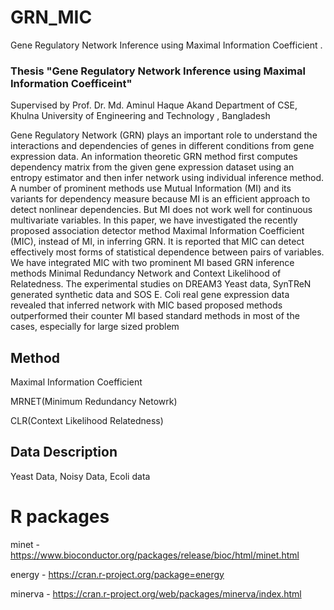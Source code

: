 # GRN_MIC
Gene Regulatory Network Inference using Maximal Information Coefficient . 
### Thesis "Gene Regulatory Network Inference using Maximal Information Coefficeint"
  Supervised by Prof. Dr. Md. Aminul Haque Akand
 Department of CSE, Khulna University of Engineering and Technology , Bangladesh

Gene Regulatory Network (GRN) plays an important role to understand the interactions and dependencies of genes in different conditions from gene expression data. An information theoretic GRN method first computes dependency matrix from the given gene expression dataset using an entropy estimator and then infer network using individual inference method. A number of prominent methods use Mutual Information (MI) and its variants for dependency measure because MI is an efficient approach to detect nonlinear dependencies. But MI does not work well for continuous multivariate variables. In this paper, we have investigated the recently proposed association detector method Maximal Information Coefficient (MIC), instead of MI, in inferring GRN. It is reported that MIC can detect effectively most forms of statistical dependence between pairs of variables. We have integrated MIC with two prominent MI based GRN inference methods Minimal Redundancy Network and Context Likelihood of Relatedness. The experimental studies on DREAM3 Yeast data, SynTReN generated synthetic data and SOS E. Coli real gene expression data revealed that inferred network with MIC based proposed methods outperformed their counter MI based standard methods in most of the cases, especially for large sized problem

## Method 

Maximal Information Coefficient 

MRNET(Minimum Redundancy Netowrk) 

CLR(Context Likelihood Relatedness)

## Data Description 
 Yeast Data, Noisy Data, Ecoli data
 
# R packages 

minet - https://www.bioconductor.org/packages/release/bioc/html/minet.html

energy - https://cran.r-project.org/package=energy

minerva - https://cran.r-project.org/web/packages/minerva/index.html
 

